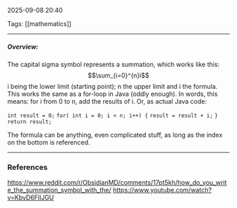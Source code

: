 2025-09-08 20:40

Tags: [[mathematics]]

------------------------------------------------
##### Overview:
The capital sigma symbol represents a summation, which works like this: 
$$\sum_{i=0}^{n}i$$
i being the lower limit (starting point); n the upper limit and i the formula. This works the same as a for-loop in Java (oddly enough). In words, this means: for i from 0 to n, add the results of i. Or, as actual Java code:

`int result = 0;`
`for( int i = 0; i < n; i++) {`
	`result = result + i;`
`}`
`return result;`

The formula can be anything, even complicated stuff, as long as the index on the bottom is referenced.

------------------------------------------------------
### References
https://www.reddit.com/r/ObsidianMD/comments/17pt5kh/how_do_you_write_the_summation_symbol_with_the/
https://www.youtube.com/watch?v=KbvD6FlIJGU